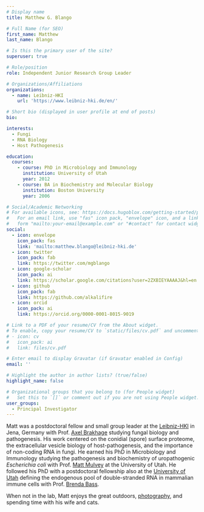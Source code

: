 ```yaml
---
# Display name
title: Matthew G. Blango

# Full Name (for SEO)
first_name: Matthew
last_name: Blango

# Is this the primary user of the site?
superuser: true

# Role/position
role: Independent Junior Research Group Leader

# Organizations/Affiliations
organizations:
  - name: Leibniz-HKI
    url: 'https://www.leibniz-hki.de/en/'

# Short bio (displayed in user profile at end of posts)
bio: 

interests:
  - Fungi
  - RNA Biology
  - Host Pathogenesis

education:
  courses:
    - course: PhD in Microbiology and Immunology
      institution: University of Utah
      year: 2012
    - course: BA in Biochemistry and Molecular Biology
      institution: Boston University
      year: 2006

# Social/Academic Networking
# For available icons, see: https://docs.hugoblox.com/getting-started/page-builder/#icons
#   For an email link, use "fas" icon pack, "envelope" icon, and a link in the
#   form "mailto:your-email@example.com" or "#contact" for contact widget.
social:
  - icon: envelope
    icon_pack: fas
    link: 'mailto:matthew.blango@leibniz-hki.de'
  - icon: twitter
    icon_pack: fab
    link: https://twitter.com/mgblango
  - icon: google-scholar
    icon_pack: ai
    link: https://scholar.google.com/citations?user=2ZXBIEYAAAAJ&hl=en
  - icon: github
    icon_pack: fab
    link: https://github.com/alkalifire
  - icon: orcid
    icon_pack: ai
    link: https://orcid.org/0000-0001-8015-9019

# Link to a PDF of your resume/CV from the About widget.
# To enable, copy your resume/CV to `static/files/cv.pdf` and uncomment the lines below.
# - icon: cv
#   icon_pack: ai
#   link: files/cv.pdf

# Enter email to display Gravatar (if Gravatar enabled in Config)
email: ''

# Highlight the author in author lists? (true/false)
highlight_name: false

# Organizational groups that you belong to (for People widget)
#   Set this to `[]` or comment out if you are not using People widget.
user_groups:
  - Principal Investigator
---
```


Matt was a postdoctoral fellow and small group leader at the [Leibniz-HKI](https://www.leibniz-hki.de/en/home.html) in Jena, Germany with Prof. [Axel Brakhage](https://www.leibniz-hki.de/de/molekulare-und-angewandte-mikrobiologie.html) studying fungal biology and pathogenesis. His work centered on the conidial (spore) surface proteome, the extracellular vesicle biology of host-pathogenesis, and the importance of non-coding RNA in fungi. He earned his PhD in Microbiology and Immunology studying the pathogenesis and biochemistry of uropathogenic *Escherichia coli* with Prof. [Matt Mulvey](https://www.bioscience.utah.edu/faculty/mulvey/index.php) at the University of Utah. He followed his PhD with a postdoctoral fellowship also at the [University of Utah](https://www.utah.edu/) defining the endogenous pool of double-stranded RNA in mammalian immune cells with Prof. [Brenda Bass](https://biochem.utah.edu/bass/).

When not in the lab, Matt enjoys the great outdoors, [photography](https://mgblango.myportfolio.com/), and spending time with his wife and cats. 